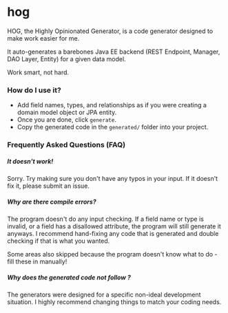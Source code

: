 # hog
HOG, the Highly Opinionated Generator, is a code generator designed to make work easier for me.

It auto-generates a barebones Java EE backend (REST Endpoint, Manager, DAO Layer, Entity) for a given data model.

 Work smart, not hard.
 
 
### How do I use it?
* Add field names, types, and relationships as if you were creating a domain model object or JPA entity.
* Once you are done, click `generate`.
* Copy the generated code in the `generated/` folder into your project.


### Frequently Asked Questions (FAQ)

##### It doesn't work!
Sorry. Try making sure you don't have any typos in your input. If it doesn't fix it, please submit an issue.


##### Why are there compile errors?
The program doesn't do any input checking. If a field name or type is invalid, or a field has a disallowed attribute, the program will still generate it anyways. I recommend hand-fixing any code that is generated and double checking if that is what you wanted.

Some areas also skipped because the program doesn't know what to do - fill these in manually!


##### Why does the generated code not follow <INSERT BEST PRACTICE HERE>?
The generators were designed for a specific non-ideal development situation. I highly recommend changing things to match your coding needs.

